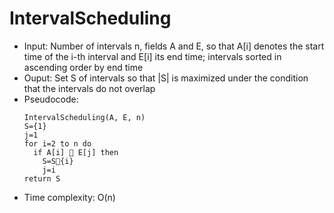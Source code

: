 # IntervalScheduling

- Input: Number of intervals n, fields A and E, so that A[i] denotes the start time of the i-th interval and E[i] its end time; intervals sorted in ascending order by end time
- Ouput: Set S of intervals so that |S| is maximized under the condition that the intervals do not overlap
- Pseudocode:
  ```
  IntervalScheduling(A, E, n)
  S={1}
  j=1
  for i=2 to n do
    if A[i]  E[j] then
      S=S{i}
      j=i
  return S
  ```
- Time complexity: O(n)
